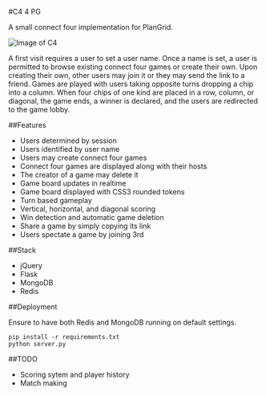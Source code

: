 #C4 4 PG

A small connect four implementation for PlanGrid.

![Image of C4](http://i.imgur.com/266Fi1h.png)

A first visit requires a user to set a user name. Once a name is set, a user is permitted to browse existing connect four games or create their own. Upon creating their own, other users may join it or they may send the link to a friend. Games are played with users taking opposite turns dropping a chip into a column. When four chips of one kind are placed in a row, column, or diagonal, the game ends, a winner is declared, and the users are redirected to the game lobby.

##Features

- Users determined by session
- Users identified by user name
- Users may create connect four games
- Connect four games are displayed along with their hosts
- The creator of a game may delete it
- Game board updates in realtime
- Game board displayed with CSS3 rounded tokens
- Turn based gameplay
- Vertical, horizontal, and diagonal scoring
- Win detection and automatic game deletion
- Share a game by simply copying its link
- Users spectate a game by joining 3rd

##Stack
- jQuery
- Flask
- MongoDB
- Redis

##Deployment

Ensure to have both Redis and MongoDB running on default settings.

```shell
pip install -r requirements.txt
python server.py
```

##TODO
- Scoring sytem and player history
- Match making